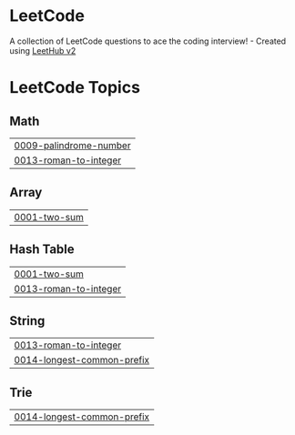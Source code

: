 # LeetCode
A collection of LeetCode questions to ace the coding interview! - Created using [LeetHub v2](https://github.com/arunbhardwaj/LeetHub-2.0)

<!---LeetCode Topics Start-->
# LeetCode Topics
## Math
|  |
| ------- |
| [0009-palindrome-number](https://github.com/PedroPossari/LeetCode/tree/master/0009-palindrome-number) |
| [0013-roman-to-integer](https://github.com/PedroPossari/LeetCode/tree/master/0013-roman-to-integer) |
## Array
|  |
| ------- |
| [0001-two-sum](https://github.com/PedroPossari/LeetCode/tree/master/0001-two-sum) |
## Hash Table
|  |
| ------- |
| [0001-two-sum](https://github.com/PedroPossari/LeetCode/tree/master/0001-two-sum) |
| [0013-roman-to-integer](https://github.com/PedroPossari/LeetCode/tree/master/0013-roman-to-integer) |
## String
|  |
| ------- |
| [0013-roman-to-integer](https://github.com/PedroPossari/LeetCode/tree/master/0013-roman-to-integer) |
| [0014-longest-common-prefix](https://github.com/PedroPossari/LeetCode/tree/master/0014-longest-common-prefix) |
## Trie
|  |
| ------- |
| [0014-longest-common-prefix](https://github.com/PedroPossari/LeetCode/tree/master/0014-longest-common-prefix) |
<!---LeetCode Topics End-->